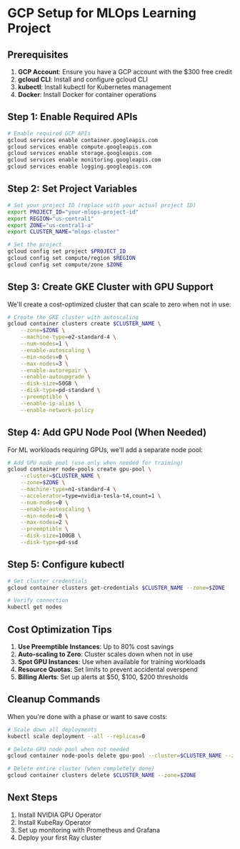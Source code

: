 # GCP Setup for MLOps Learning Project

## Prerequisites

1. **GCP Account**: Ensure you have a GCP account with the $300 free credit
2. **gcloud CLI**: Install and configure gcloud CLI
3. **kubectl**: Install kubectl for Kubernetes management
4. **Docker**: Install Docker for container operations

## Step 1: Enable Required APIs

```bash
# Enable required GCP APIs
gcloud services enable container.googleapis.com
gcloud services enable compute.googleapis.com
gcloud services enable storage.googleapis.com
gcloud services enable monitoring.googleapis.com
gcloud services enable logging.googleapis.com
```

## Step 2: Set Project Variables

```bash
# Set your project ID (replace with your actual project ID)
export PROJECT_ID="your-mlops-project-id"
export REGION="us-central1"
export ZONE="us-central1-a"
export CLUSTER_NAME="mlops-cluster"

# Set the project
gcloud config set project $PROJECT_ID
gcloud config set compute/region $REGION
gcloud config set compute/zone $ZONE
```

## Step 3: Create GKE Cluster with GPU Support

We'll create a cost-optimized cluster that can scale to zero when not in use:

```bash
# Create the GKE cluster with autoscaling
gcloud container clusters create $CLUSTER_NAME \
    --zone=$ZONE \
    --machine-type=e2-standard-4 \
    --num-nodes=1 \
    --enable-autoscaling \
    --min-nodes=0 \
    --max-nodes=3 \
    --enable-autorepair \
    --enable-autoupgrade \
    --disk-size=50GB \
    --disk-type=pd-standard \
    --preemptible \
    --enable-ip-alias \
    --enable-network-policy
```

## Step 4: Add GPU Node Pool (When Needed)

For ML workloads requiring GPUs, we'll add a separate node pool:

```bash
# Add GPU node pool (use only when needed for training)
gcloud container node-pools create gpu-pool \
    --cluster=$CLUSTER_NAME \
    --zone=$ZONE \
    --machine-type=n1-standard-4 \
    --accelerator=type=nvidia-tesla-t4,count=1 \
    --num-nodes=0 \
    --enable-autoscaling \
    --min-nodes=0 \
    --max-nodes=2 \
    --preemptible \
    --disk-size=100GB \
    --disk-type=pd-ssd
```

## Step 5: Configure kubectl

```bash
# Get cluster credentials
gcloud container clusters get-credentials $CLUSTER_NAME --zone=$ZONE

# Verify connection
kubectl get nodes
```

## Cost Optimization Tips

1. **Use Preemptible Instances**: Up to 80% cost savings
2. **Auto-scaling to Zero**: Cluster scales down when not in use
3. **Spot GPU Instances**: Use when available for training workloads
4. **Resource Quotas**: Set limits to prevent accidental overspend
5. **Billing Alerts**: Set up alerts at $50, $100, $200 thresholds

## Cleanup Commands

When you're done with a phase or want to save costs:

```bash
# Scale down all deployments
kubectl scale deployment --all --replicas=0

# Delete GPU node pool when not needed
gcloud container node-pools delete gpu-pool --cluster=$CLUSTER_NAME --zone=$ZONE

# Delete entire cluster (when completely done)
gcloud container clusters delete $CLUSTER_NAME --zone=$ZONE
```

## Next Steps

1. Install NVIDIA GPU Operator
2. Install KubeRay Operator
3. Set up monitoring with Prometheus and Grafana
4. Deploy your first Ray cluster
